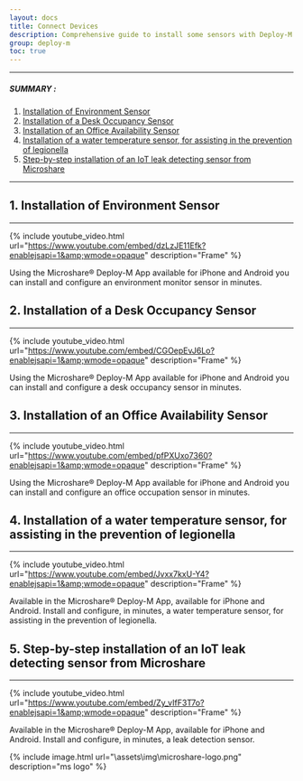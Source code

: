 ```yaml
---
layout: docs
title: Connect Devices
description: Comprehensive guide to install some sensors with Deploy-M
group: deploy-m
toc: true
---
```


---------------------------------------

##### SUMMARY : 

1. [Installation of Environment Sensor](./#1-installation-of-environment-sensor)
2. [Installation of a Desk Occupancy Sensor](./#2-installation-of-a-desk-occupancy-sensor)
3. [Installation of an Office Availability Sensor](./#3-installation-of-an-office-availability-sensor)
4. [Installation of a water temperature sensor, for assisting in the prevention of legionella](./#4-installation-of-a-water-temperature-sensor-for-assisting-in-the-prevention-of-legionella)
5. [Step-by-step installation of an IoT leak detecting sensor from Microshare](./#5-step-by-step-installation-of-an-iot-leak-detecting-sensor-from-microshare)

---------------------------------------


## 1. Installation of Environment Sensor
---------------------------------------

{% include youtube_video.html url="https://www.youtube.com/embed/dzLzJE11Efk?enablejsapi=1&amp;wmode=opaque" description="Frame" %}

Using the Microshare® Deploy-M App available for iPhone and Android you can install and configure an environment monitor sensor in minutes.

## 2. Installation of a Desk Occupancy Sensor
---------------------------------------

{% include youtube_video.html url="https://www.youtube.com/embed/CGOepEvJ6Lo?enablejsapi=1&amp;wmode=opaque" description="Frame" %}

Using the Microshare® Deploy-M App available for iPhone and Android you can install and configure a desk occupancy sensor in minutes.

## 3. Installation of an Office Availability Sensor
---------------------------------------

{% include youtube_video.html url="https://www.youtube.com/embed/pfPXUxo7360?enablejsapi=1&amp;wmode=opaque" description="Frame" %}

Using the Microshare® Deploy-M App available for iPhone and Android you can install and configure an office occupation sensor in minutes.

## 4. Installation of a water temperature sensor, for assisting in the prevention of legionella
---------------------------------------

{% include youtube_video.html url="https://www.youtube.com/embed/Jvxx7kxU-Y4?enablejsapi=1&amp;wmode=opaque" description="Frame" %}

Available in the Microshare® Deploy-M App, available for iPhone and Android. Install and configure, in minutes, a water temperature sensor, for assisting in the prevention of legionella.

## 5. Step-by-step installation of an IoT leak detecting sensor from Microshare
---------------------------------------

{% include youtube_video.html url="https://www.youtube.com/embed/Zy_vIfF3T7o?enablejsapi=1&amp;wmode=opaque" description="Frame" %}

Available in the Microshare® Deploy-M App, available for iPhone and Android. Install and configure, in minutes, a leak detection sensor.

{% include image.html url="\assets\img\microshare-logo.png"  description="ms logo" %}